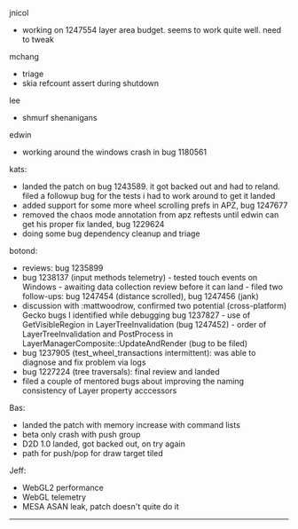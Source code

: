 jnicol
* working on 1247554 layer area budget. seems to work quite well. need to tweak



mchang
* triage
* skia refcount assert during shutdown



lee
* shmurf shenanigans



edwin
* working around the windows crash in bug 1180561



kats:
* landed the patch on bug 1243589. it got backed out and had to reland. filed a followup bug for the tests i had to work around to get it landed
* added support for some more wheel scrolling prefs in APZ, bug 1247677
* removed the chaos mode annotation from apz reftests until edwin can get his proper fix landed, bug 1229624
* doing some bug dependency cleanup and triage



botond:
  - reviews: bug 1235899
  - bug 1238137 (input methods telemetry)
          - tested touch events on Windows
          - awaiting data collection review before it can land
          - filed two follow-ups: bug 1247454 (distance scrolled), bug 1247456 (jank)
  - discussion with :mattwoodrow, confirmed two potential (cross-platform) Gecko bugs I identified while debugging bug 1237827
          - use of GetVisibleRegion in LayerTreeInvalidation (bug 1247452)
          - order of LayerTreeInvalidation and PostProcess in LayerManagerComposite::UpdateAndRender (bug to be filed)
  - bug 1237905 (test_wheel_transactions intermittent): was able to diagnose and fix problem via logs
  - bug 1227224 (tree traversals): final review and landed
  - filed a couple of mentored bugs about improving the naming consistency of Layer property acccessors



Bas:
* landed the patch with memory increase with command lists
* beta only crash with push group
* D2D 1.0 landed, got backed out, on try again
* path for push/pop for draw target tiled



Jeff:
* WebGL2 performance
* WebGL telemetry
* MESA ASAN leak, patch doesn't quite do it

________________


